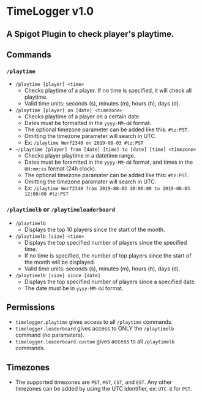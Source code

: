 # TimeLogger v1.0
## A Spigot Plugin to check player's playtime. 

## Commands
### `/playtime`
* `/playtime [player] <time>`
  - Checks playtime of a player. If no time is specified, it will check all playtime.
  - Valid time units: seconds (s), minutes (m), hours (h), days (d).
* `/playtime [player] on [date] <timezone>`
  - Checks playtime of a player on a certain date.
  - Dates must be formatted in the `yyyy-MM-dd` format.
  - The optional timezone parameter can be added like this: `#tz:PST`.
  - Omitting the timezone parameter will search in UTC.
  - Ex: `/playtime Worf2340 on 2019-08-03 #tz:PST`
* -`/playtime [player] from [date] [time] to [date] [time] <timezone>`
  - Checks player playtime in a datetime range. 
  - Dates must be foramtted in the `yyyy-MM-dd` format, and times in the `HH:mm:ss` format (24h clock). 
  - The optional timezone paramater can be added like this: `#tz:PST`.
  - Omitting the timezone paramater will search in UTC.
  - Ex: `/playtime Worf2340 from 2019-08-03 10:00:00 to 2019-08-03 12:00:00 #tz:PST`
### `/playtimelb` or `/playtimeleaderboard`
* `/playtimelb`
  - Displays the top 10 players since the start of the month. 
* `/playtimelb [size] <time>`
  - Displays the top specified number of players since the specified time.
  - If no time is specified, the number of top players since the start of the month will be displayed. 
  - Valid time units: seconds (s), minutes (m), hours (h), days (d).
* `/playtimelb [size] since [date]`
  - Displays the top specified number of players since a specified date. 
  - The date must be in `yyyy-MM-dd` format.
## Permissions
* `timelogger.playtime` gives access to all `/playtime` commands.
* `timelogger.leaderboard` gives access to ONLY the `/playtimelb` command (no paramaters).
* `timelogger.leaderboard.custom` gives access to all `/playtimelb` commands. 

## Timezones 
* The supported timezones are `PST`, `MST`, `CST`, and `EST`. Any other timezones can be added by using the UTC identifier, ex: `UTC-8` for `PST`.
 

